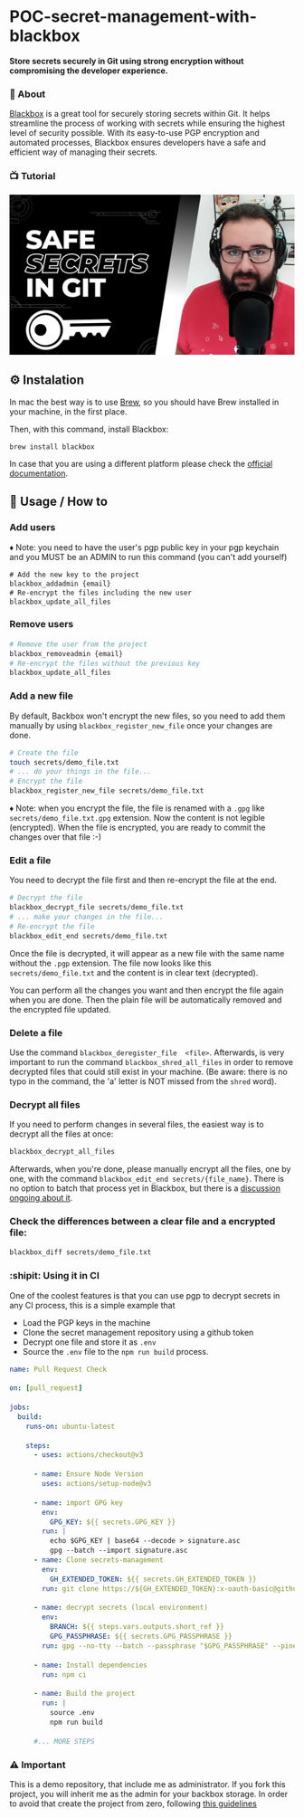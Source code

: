 # POC-secret-management-with-blackbox

**Store secrets securely in Git using strong encryption without compromising the developer experience.**


### :crystal_ball: About

[Blackbox](https://github.com/StackExchange/blackbox) is a great tool for securely storing secrets within Git. It helps streamline the process of working with secrets while ensuring the highest level of security possible. With its easy-to-use PGP encryption and automated processes, Blackbox ensures developers have a safe and efficient way of managing their secrets.


### :tv: Tutorial 

[![promotional banner from youtube](.github/img/banner.png)](https://www.youtube.com/watch?v=beJT7wMvJo4)


## ⚙️ Instalation
In mac the best way is to use [Brew](https://brew.sh/), so you should have Brew installed in your machine, in the first place.

Then, with this command, install Blackbox:

```
brew install blackbox
````

In case that you are using a different platform please check the [official documentation](https://github.com/StackExchange/blackbox#installation-instructions).

## 🔐 Usage / How to

### Add users
♦️ Note: you need to have the user's pgp public key in your pgp keychain and you MUST be an ADMIN to run this command (you can't add yourself)

```
# Add the new key to the project
blackbox_addadmin {email}
# Re-encrypt the files including the new user
blackbox_update_all_files
```

### Remove users

```bash
# Remove the user from the project
blackbox_removeadmin {email}
# Re-encrypt the files without the previous key
blackbox_update_all_files
```

### Add a new file

By default, Backbox won't encrypt the new files, so you need to add them manually by using `blackbox_register_new_file` once your changes are done.

```bash
# Create the file
touch secrets/demo_file.txt
# ... do your things in the file...
# Encrypt the file
blackbox_register_new_file secrets/demo_file.txt
```

♦️ Note: when you encrypt the file, the file is renamed with a `.gpg` like `secrets/demo_file.txt.gpg` extension. Now the content is not legible (encrypted). When the file is encrypted, you are ready to commit the changes over that file :-)


### Edit a file

You need to decrypt the file first and then re-encrypt the file at the end.

```bash
# Decrypt the file
blackbox_decrypt_file secrets/demo_file.txt
# ... make your changes in the file...
# Re-encrypt the file
blackbox_edit_end secrets/demo_file.txt
```

Once the file is decrypted, it will appear as a new file with the same name without the `.pgp` extension. The file now looks like this `secrets/demo_file.txt` and the content is in clear text (decrypted).

You can perform all the changes you want and then encrypt the file again when you are done. Then the plain file will be automatically removed and the encrypted file updated.

### Delete a file

Use the command `blackbox_deregister_file  <file>`. Afterwards, is very important to run the command `blackbox_shred_all_files` in order to remove decrypted files that could still exist in your machine. (Be aware: there is no typo in the command, the 'a' letter is NOT missed from the `shred` word).

### Decrypt all files

If you need to perform changes in several files, the easiest way is to decrypt all the files at once:

```bash
blackbox_decrypt_all_files
```

Afterwards, when you're done, please manually encrypt all the files, one by one, with the command `blackbox_edit_end secrets/{file_name}`.
There is no option to batch that process yet in Blackbox, but there is a [discussion ongoing about it](https://github.com/StackExchange/blackbox/issues/52).

### Check the differences between a clear file and a encrypted file:

```bash
blackbox_diff secrets/demo_file.txt
```

### :shipit: Using it in CI

One of the coolest features is that you can use pgp to decrypt secrets in any CI process, this is a simple example that
- Load the PGP keys in the machine
- Clone the secret management repository using a github token
- Decrypt one file and store it as `.env`
- Source the `.env` file to the `npm run build` process.

```yml
name: Pull Request Check

on: [pull_request]

jobs:
  build:
    runs-on: ubuntu-latest

    steps:
      - uses: actions/checkout@v3

      - name: Ensure Node Version
        uses: actions/setup-node@v3

      - name: import GPG key
        env:
          GPG_KEY: ${{ secrets.GPG_KEY }}
        run: |
          echo $GPG_KEY | base64 --decode > signature.asc
          gpg --batch --import signature.asc
      - name: Clone secrets-management
        env:
          GH_EXTENDED_TOKEN: ${{ secrets.GH_EXTENDED_TOKEN }}
        run: git clone https://${GH_EXTENDED_TOKEN}:x-oauth-basic@github.com/UlisesGascon/super-secrets-management.git

      - name: decrypt secrets (local environment)
        env:
          BRANCH: ${{ steps.vars.outputs.short_ref }}
          GPG_PASSPHRASE: ${{ secrets.GPG_PASSPHRASE }}
        run: gpg --no-tty --batch --passphrase "$GPG_PASSPHRASE" --pinentry-mode loopback --output .env --decrypt super-secrets-management/secrets/app/.env.gpg

      - name: Install dependencies
        run: npm ci

      - name: Build the project
        run: |
          source .env
          npm run build

      #... MORE STEPS
```


### :warning: Important

This is a demo repository, that include me as administrator. If you fork this project, you will inherit me as the admin for your backbox storage. In order to avoid that create the project from zero, following [this guidelines](https://github.com/StackExchange/blackbox#installation-instructions)


